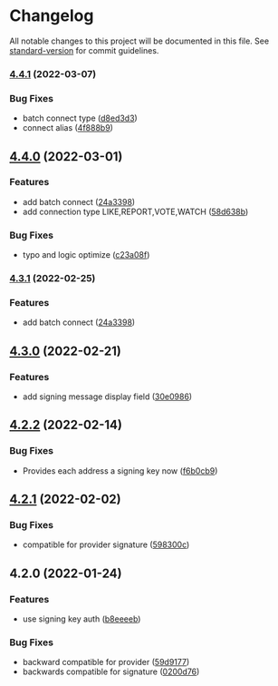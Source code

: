 # Changelog

All notable changes to this project will be documented in this file. See [standard-version](https://github.com/conventional-changelog/standard-version) for commit guidelines.

### [4.4.1](https://github.com/cybertino/cyberconnect/compare/v4.4.0...v4.4.1) (2022-03-07)


### Bug Fixes

* batch connect type ([d8ed3d3](https://github.com/cybertino/cyberconnect/commit/d8ed3d34e92e9fd057294e4a245dd8950173d31e))
* connect alias ([4f888b9](https://github.com/cybertino/cyberconnect/commit/4f888b98a823922370d371fa630863f9e3738f1c))

## [4.4.0](https://github.com/cybertino/cyberconnect/compare/v4.3.0...v4.4.0) (2022-03-01)


### Features

* add batch connect ([24a3398](https://github.com/cybertino/cyberconnect/commit/24a3398fe2adf43c435abbe88c72bc70befa03f3))
* add connection type LIKE,REPORT,VOTE,WATCH ([58d638b](https://github.com/cybertino/cyberconnect/commit/58d638b69d034075e6cd67c7674230dfe1066dfa))


### Bug Fixes

* typo and logic optimize ([c23a08f](https://github.com/cybertino/cyberconnect/commit/c23a08fed5ecc34458dfe034e087fba6dedd6b39))

### [4.3.1](https://github.com/cybertino/cyberconnect/compare/v4.3.0...v4.3.1) (2022-02-25)


### Features

* add batch connect ([24a3398](https://github.com/cybertino/cyberconnect/commit/24a3398fe2adf43c435abbe88c72bc70befa03f3))

## [4.3.0](https://github.com/cybertino/cyberconnect/compare/v4.2.2...v4.3.0) (2022-02-21)


### Features

* add signing message display field ([30e0986](https://github.com/cybertino/cyberconnect/commit/30e09863dae349ae3b59e82fc86a9ff67a4fdb2f))

## [4.2.2](https://github.com/cybertino/cyberconnect/compare/v4.2.1...v4.2.2) (2022-02-14)

### Bug Fixes

- Provides each address a signing key now ([f6b0cb9](https://github.com/cybertino/cyberconnect/commit/598300c88950106568a4932cf824fae493dcd338))

## [4.2.1](https://github.com/cybertino/cyberconnect/compare/v4.2.0...v4.2.1) (2022-02-02)

### Bug Fixes

- compatible for provider signature ([598300c](https://github.com/cybertino/cyberconnect/commit/598300c88950106568a4932cf824fae493dcd338))

## 4.2.0 (2022-01-24)

### Features

- use signing key auth ([b8eeeeb](https://github.com/cybertino/cyberconnect/commit/b8eeeeb0de6beb92e6c8ce95d2991894c01ece4a))

### Bug Fixes

- backward compatible for provider ([59d9177](https://github.com/cybertino/cyberconnect/commit/59d9177e922bfbff789766869eb015ab4f09324d))
- backwards compatible for signature ([0200d76](https://github.com/cybertino/cyberconnect/commit/0200d76e02af8971887a76f6a7577bb7b1430550))
